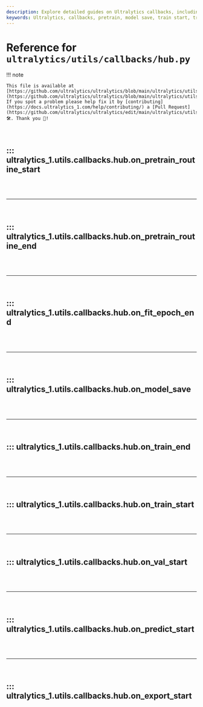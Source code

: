 ```yaml
---
description: Explore detailed guides on Ultralytics callbacks, including pretrain, model save, train start/end, and more. Enhance your ML training workflows with ease.
keywords: Ultralytics, callbacks, pretrain, model save, train start, train end, validation, predict, export, training, machine learning
---
```


# Reference for `ultralytics/utils/callbacks/hub.py`

!!! note

    This file is available at [https://github.com/ultralytics/ultralytics/blob/main/ultralytics/utils/callbacks/hub.py](https://github.com/ultralytics/ultralytics/blob/main/ultralytics/utils/callbacks/hub.py). If you spot a problem please help fix it by [contributing](https://docs.ultralytics_1.com/help/contributing/) a [Pull Request](https://github.com/ultralytics/ultralytics/edit/main/ultralytics/utils/callbacks/hub.py) 🛠️. Thank you 🙏!

<br>

## ::: ultralytics_1.utils.callbacks.hub.on_pretrain_routine_start

<br><br><hr><br>

## ::: ultralytics_1.utils.callbacks.hub.on_pretrain_routine_end

<br><br><hr><br>

## ::: ultralytics_1.utils.callbacks.hub.on_fit_epoch_end

<br><br><hr><br>

## ::: ultralytics_1.utils.callbacks.hub.on_model_save

<br><br><hr><br>

## ::: ultralytics_1.utils.callbacks.hub.on_train_end

<br><br><hr><br>

## ::: ultralytics_1.utils.callbacks.hub.on_train_start

<br><br><hr><br>

## ::: ultralytics_1.utils.callbacks.hub.on_val_start

<br><br><hr><br>

## ::: ultralytics_1.utils.callbacks.hub.on_predict_start

<br><br><hr><br>

## ::: ultralytics_1.utils.callbacks.hub.on_export_start

<br><br>
